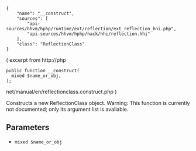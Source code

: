 ``` yamlmeta
{
    "name": "__construct",
    "sources": [
        "api-sources/hhvm/hphp/runtime/ext/reflection/ext_reflection_hni.php",
        "api-sources/hhvm/hphp/hack/hhi/reflection.hhi"
    ],
    "class": "ReflectionClass"
}
```




( excerpt from http://php




``` Hack
public function __construct(
  mixed $name_or_obj,
);
```




net/manual/en/reflectionclass.construct.php )




Constructs a new ReflectionClass object. Warning: This function is
currently not documented; only its argument list is available.




## Parameters




+ ` mixed $name_or_obj `
<!-- HHAPIDOC -->
